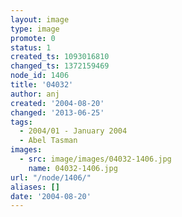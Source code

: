```yaml
---
layout: image
type: image
promote: 0
status: 1
created_ts: 1093016810
changed_ts: 1372159469
node_id: 1406
title: '04032'
author: anj
created: '2004-08-20'
changed: '2013-06-25'
tags:
  - 2004/01 - January 2004
  - Abel Tasman
images:
  - src: image/images/04032-1406.jpg
    name: 04032-1406.jpg
url: "/node/1406/"
aliases: []
date: '2004-08-20'
---
```


